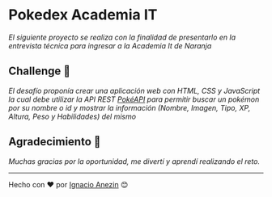 # Pokedex Academia IT

_El siguiente proyecto se realiza con la finalidad de presentarlo en la entrevista técnica para ingresar a la Academia It de Naranja_

## Challenge 🚀

_El desafío proponía crear una aplicación web con HTML, CSS y JavaScript la cual debe utilizar la API REST [PokéAPI](https://pokeapi.co/) para permitir buscar un pokémon por su nombre o id y mostrar la información (Nombre, Imagen, Tipo, XP, Altura, Peso y Habilidades) del mismo_

## Agradecimiento 🎁

_Muchas gracias por la oportunidad, me divertí y aprendí realizando el reto._

---

Hecho con ❤️ por [Ignacio Anezin](https://www.linkedin.com/in/ignacioanezin) 😊
